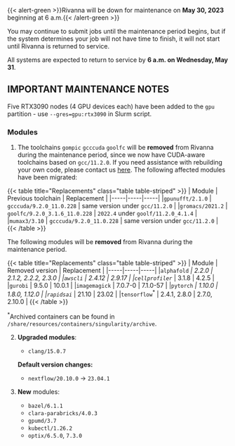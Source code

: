{{< alert-green >}}Rivanna will be down for maintenance on <strong>May 30, 2023</strong> beginning at 6 a.m.{{< /alert-green >}}

You may continue to submit jobs until the maintenance period begins, but if the system determines your job will not have time to finish, it will not start until Rivanna is returned to service.

All systems are expected to return to service by **6 a.m. on Wednesday, May 31**.

## IMPORTANT MAINTENANCE NOTES

Five RTX3090 nodes (4 GPU devices each) have been added to the `gpu` partition - use `--gres=gpu:rtx3090` in Slurm script.

### Modules

1. The toolchains `gompic` `gcccuda` `goolfc` will be **removed** from Rivanna during the maintenance period, since we now have CUDA-aware toolchains based on `gcc/11.2.0`. If you need assistance with rebuilding your own code, please contact us [here](https://www.rc.virginia.edu/form/support-request/). The following affected modules have been migrated:


{{< table title="Replacements" class="table table-striped" >}}
| Module | Previous toolchain | Replacement |
|-----|-----|-----|
|`gpunufft/2.1.0` | `gcccuda/9.2.0_11.0.228`      | same version under `gcc/11.2.0`     |
|`gromacs/2021.2` | `goolfc/9.2.0_3.1.6_11.0.228` | `2022.4` under `goolf/11.2.0_4.1.4` |
|`mumax3/3.10`    | `gcccuda/9.2.0_11.0.228`      | same version under `gcc/11.2.0`     |
{{< /table >}}


The following modules will be **removed** from Rivanna during the maintenance period.

{{< table title="Replacements" class="table table-striped" >}}
| Module | Removed version | Replacement |
|-----|-----|-----|
|`alphafold`<sup>*</sup> | 2.2.0 | 2.1.2, 2.2.2, 2.3.0 |
|`awscli` | 2.4.12 | 2.9.17 |
|`cellprofiler`<sup>*</sup> | 3.1.8 | 4.2.5 |
|`gurobi` | 9.5.0  | 10.0.1 |
|`imagemagick` | 7.0.7-0 | 7.1.0-57 |
|`pytorch`<sup>*</sup> | 1.10.0 | 1.8.0, 1.12.0 |
|`rapidsai`<sup>*</sup>  | 21.10 | 23.02 |
|`tensorflow`<sup>*</sup> | 2.4.1, 2.8.0 | 2.7.0, 2.10.0 |
{{< /table >}}

<sup>*</sup>Archived containers can be found in `/share/resources/containers/singularity/archive`.

2. **Upgraded modules**:

    - `clang/15.0.7`

    **Default version changes:**

    - `nextflow/20.10.0` &rarr; `23.04.1`


3. **New** modules:
    
    - `bazel/6.1.1`
    - `clara-parabricks/4.0.3`
    - `gpumd/3.7`
    - `kubectl/1.26.2`
    - `optix/6.5.0`, `7.3.0`
